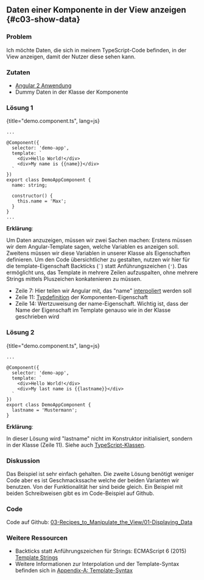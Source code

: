 ## Daten einer Komponente in der View anzeigen {#c03-show-data}

### Problem

Ich möchte Daten, die sich in meinem TypeScript-Code befinden, in der View anzeigen, damit der Nutzer diese sehen kann.

### Zutaten
* [Angular 2 Anwendung](#c02-angular-app)
* Dummy Daten in der Klasse der Komponente

### Lösung 1

{title="demo.component.ts", lang=js}
```
...

@Component({
  selector: 'demo-app',
  template: `
    <div>Hello World!</div>
    <div>My name is {{name}}</div>
  `
})
export class DemoAppComponent {
  name: string;

  constructor() {
    this.name = 'Max';
  }
}
...
```

__Erklärung__:

Um Daten anzuzeigen, müssen wir zwei Sachen machen:
Erstens müssen wir dem Angular-Template sagen, welche Variablen es anzeigen soll. Zweitens müssen wir diese Variablen in unserer Klasse als Eigenschaften definieren.
Um den Code übersichtlicher zu gestalten, nutzen wir hier für die template-Eigenschaft Backticks (`` ` ``) statt Anführungszeichen (`'`).
Das ermöglicht uns, das Template in mehrere Zeilen aufzuspalten, ohne mehrere Strings mittels Pluszeichen konkatenieren zu müssen.

* Zeile 7: Hier teilen wir Angular mit, das "name" [interpoliert](#gl-interpolation) werden soll
* Zeile 11: [Typdefinition](#c01-basic-types) der Komponenten-Eigenschaft
* Zeile 14: Wertzuweisung der name-Eigenschaft. Wichtig ist, dass der Name der Eigenschaft im Template genauso wie in der Klasse geschrieben wird

### Lösung 2

{title="demo.component.ts", lang=js}
```
...

@Component({
  selector: 'demo-app',
  template: `
    <div>Hello World!</div>
    <div>My last name is {{lastname}}</div>
  `
})
export class DemoAppComponent {
  lastname = 'Mustermann';
}
```

__Erklärung__:

In dieser Lösung wird "lastname" nicht im Konstruktor initialisiert, sondern in der Klasse (Zeile 11).
Siehe auch [TypeScript-Klassen](#c01-classes).

### Diskussion

Das Beispiel ist sehr einfach gehalten.
Die zweite Lösung benötigt weniger Code aber es ist Geschmackssache welche der beiden Varianten wir benutzen.
Von der Funktionalität her sind beide gleich.
Ein Beispiel mit beiden Schreibweisen gibt es im Code-Beispiel auf Github.

### Code

Code auf Github: [03-Recipes\_to\_Manipulate\_the\_View/01-Displaying\_Data](https://github.com/jsperts/angular2_kochbuch_code/tree/master/03-Recipes_to_Manipulate_the_View/01-Displaying_Data)

### Weitere Ressourcen

* Backticks statt Anführungszeichen für Strings: ECMAScript 6 (2015) [Template Strings](https://developer.mozilla.org/en/docs/Web/JavaScript/Reference/template_strings)
* Weitere Informationen zur Interpolation und der Template-Syntax befinden sich in [Appendix-A: Template-Syntax](#appendix-a)

